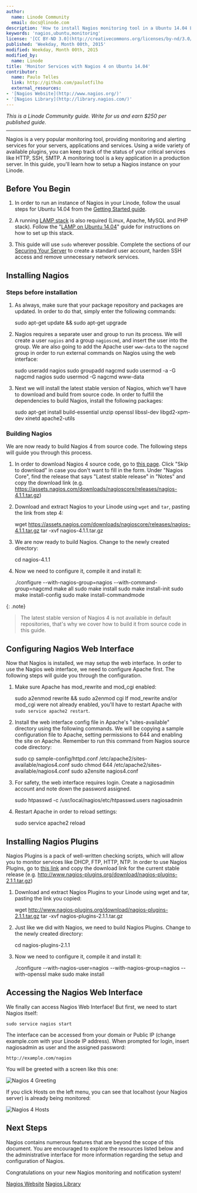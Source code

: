```yaml
---
author:
  name: Linode Community
  email: docs@linode.com
description: 'How to install Nagios monitoring tool in a Ubuntu 14.04 Linode'
keywords: 'nagios,ubuntu,monitoring'
license: '[CC BY-ND 3.0](http://creativecommons.org/licenses/by-nd/3.0/us/)'
published: 'Weekday, Month 00th, 2015'
modified: Weekday, Month 00th, 2015
modified_by:
  name: Linode
title: 'Monitor Services with Nagios 4 on Ubuntu 14.04'
contributor:
  name: Paulo Telles
  link: http://github.com/paulotfilho
  external_resources:
- '[Nagios Website](http://www.nagios.org/)'
- '[Nagios Library](http://library.nagios.com/)'
---
```


*This is a Linode Community guide. Write for us and earn $250 per published guide.*
<hr>

Nagios is a very popular monitoring tool, providing monitoring and alerting services for your servers, applications and services. Using a wide variety of available plugins, you can keep track of the status of your critical services like HTTP, SSH, SMTP. A monitoring tool is a key application in a production server. In this guide, you'll learn how to setup a Nagios instance on your Linode.

## Before You Begin

1. In order to run an instance of Nagios in your Linode, follow the usual steps for Ubuntu 14.04 from the [Getting Started guide](/docs/getting-started/). 

2. A running [LAMP stack](docs/websites/lamp/lamp-on-ubuntu-14-04) is also required (Linux, Apache, MySQL and PHP stack). Follow the "[LAMP on Ubuntu 14.04](docs/websites/lamp/lamp-on-ubuntu-14-04)" guide for instructions on how to set up this stack.

3. This guide will use `sudo` wherever possible. Complete the sections of our [Securing Your Server](/docs/security/securing-your-server) to create a standard user account, harden SSH access and remove unnecessary network services.

## Installing Nagios


### Steps before installation

1.  As always, make sure that your package repository and packages are updated. In order to do that, simply enter the following commands:

    sudo apt-get update && sudo apt-get upgrade

2.  Nagios requires a separate user and group to run its process. We will create a user `nagios` and a group `nagioscmd`, and insert the user into the group. We are also going to add the Apache user `www-data` to the `nagcmd` group in order to run external commands on Nagios using the web interface:

    sudo useradd nagios
    sudo groupadd nagcmd
    sudo usermod -a -G nagcmd nagios
    sudo usermod -G nagcmd www-data

3. Next we will install the latest stable version of Nagios, which we'll have to download and build from source code. In order to fulfill the dependencies to build Nagios, install the following packages:

    sudo apt-get install build-essential unzip openssl libssl-dev libgd2-xpm-dev xinetd apache2-utils

### Building Nagios

We are now ready to build Nagios 4 from source code. The following steps will guide you through this process.

1. In order to download Nagios 4 source code, go to [this page](https://www.nagios.org/downloads/core-stay-informed/). Click "Skip to download" in case you don't want to fill in the form. Under "Nagios Core", find the release that says "Latest stable release" in "Notes" and copy the download link (e.g. https://assets.nagios.com/downloads/nagioscore/releases/nagios-4.1.1.tar.gz)

2. Download and extract Nagios to your Linode using `wget` and `tar`, pasting the link from step 4:

    wget https://assets.nagios.com/downloads/nagioscore/releases/nagios-4.1.1.tar.gz
    tar -xvf nagios-4.1.1.tar.gz

3. We are now ready to build Nagios. Change to the newly created directory:

    cd nagios-4.1.1

4. Now we need to configure it, compile it and install it:

    ./configure --with-nagios-group=nagios --with-command-group=nagcmd
    make all
    sudo make install
    sudo make install-init
    sudo make install-config
    sudo make install-commandmode

{: .note}
>
>The latest stable version of Nagios 4 is not available in default repositories, that's why we cover how to build it from source code in this guide. 

## Configuring Nagios Web Interface

Now that Nagios is installed, we may setup the web interface. In order to use the Nagios web interface, we need to configure Apache first. The following steps will guide you through the configuration.

1. Make sure Apache has mod_rewrite and mod_cgi enabled:

    sudo a2enmod rewrite && sudo a2enmod cgi
If mod_rewrite and/or mod_cgi were not already enabled, you'll have to restart Apache with `sudo service apache2 restart`.

2. Install the web interface config file in Apache's "sites-available" directory using the following commands. We will be copying a sample configuration file to Apache, setting permissions to 644 and enabling the site on Apache. Remember to run this command from Nagios source code directory:

    sudo cp sample-config/httpd.conf /etc/apache2/sites-available/nagios4.conf
    sudo chmod 644 /etc/apache2/sites-available/nagios4.conf
    sudo a2ensite nagios4.conf

4. For safety, the web interface requires login. Create a nagiosadmin account and note down the password assigned.

    sudo htpasswd -c /usr/local/nagios/etc/htpasswd.users nagiosadmin

5. Restart Apache in order to reload settings:

    sudo service apache2 reload

## Installing Nagios Plugins

Nagios Plugins is a pack of well-written checking scripts, which will allow you to monitor services like DHCP, FTP, HTTP, NTP. In order to use Nagios Plugins, go to [this link](https://nagios-plugins.org/downloads/) and copy the download link for the current stable release (e.g. http://www.nagios-plugins.org/download/nagios-plugins-2.1.1.tar.gz)

1. Download and extract Nagios Plugins to your Linode using wget and tar, pasting the link you copied:

    wget http://www.nagios-plugins.org/download/nagios-plugins-2.1.1.tar.gz
    tar -xvf nagios-plugins-2.1.1.tar.gz

6. Just like we did with Nagios, we need to build Nagios Plugins. Change to the newly created directory:

    cd nagios-plugins-2.1.1

7. Now we need to configure it, compile it and install it:

    ./configure --with-nagios-user=nagios --with-nagios-group=nagios --with-openssl
    make
    sudo make install

## Accessing the Nagios Web Interface

We finally can access Nagios Web Interface! But first, we need to start Nagios itself:

    sudo service nagios start

The interface can be accessed from your domain or Public IP (change example.com with your Linode IP address). When prompted for login, insert nagiosadmin as user and the assigned password:

    http://example.com/nagios

You will be greeted with a screen like this one:

![Nagios 4 Greeting](/docs/assets/greeting_nagios4.png)

If you click Hosts on the left menu, you can see that localhost (your Nagios server) is already being monitored:

![Nagios 4 Hosts](/docs/assets/hosts_nagios4.png)


## Next Steps

Nagios contains numerous features that are beyond the scope of this document. You are encouraged to explore the resources listed below and the administrative interface for more information regarding the setup and configuration of Nagios.

Congratulations on your new Nagios monitoring and notification system!

[Nagios Website](http://www.nagios.org/)
[Nagios Library](http://library.nagios.com/)
